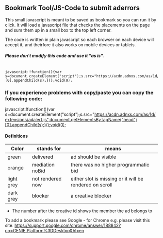 ## Bookmark Tool/JS-Code to submit aderrors

This small javascript is meant to be saved as bookmark so you can run it by click.
It will load a javascript file that checks the placements on the page and sum them up in a small box to the top left corner.

The code is written in plain javascript so each browser on each device will accept it,
and theirfore it also works on mobile devices or tablets.

##### Please don't modify this code and use it "as is".
```

javascript:!function(){var s=document.createElement("script");s.src="https://acdn.adnxs.com/as/1d/extensions/adalert.js",document.getElementsByTagName("head")[0].appendChild(s);}();void(0);

```

### If you experience problems with copy/paste you can copy the following code:

javascript:!function(){var s=document.createElement("script");s.src="https://acdn.adnxs.com/as/1d/extensions/adalert.js",document.getElementsByTagName("head")[0].appendChild(s);}();void(0);



#### Definitions

Color | stands for | means
--- | --- | ---
green | delivered | ad should be visible
orange | mediation noBid | there was no higher programmatic bid
light grey | not rendered now | either slot is missing or it will be rendered on scroll
dark grey | blocker | a creative blocker

- The number after the creative id shows the member the ad belongs to

To add a bookmark please see Google - for Chrome e.g. please visit this site:
https://support.google.com/chrome/answer/188842?co=GENIE.Platform%3DDesktop&hl=en
